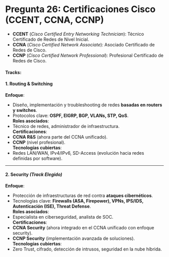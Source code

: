 # Pregunta 26: Certificaciones Cisco (CCENT, CCNA, CCNP)

- **CCENT** (*Cisco Certified Entry Networking Technician*): Técnico Certificado de Redes de Nivel Inicial.  
- **CCNA** (*Cisco Certified Network Associate*): Asociado Certificado de Redes de Cisco.  
- **CCNP** (*Cisco Certified Network Professional*): Profesional Certificado de Redes de Cisco.  

#### **Tracks:**  

#### **1. Routing & Switching** 
**Enfoque**:  
- Diseño, implementación y troubleshooting de redes **basadas en routers y switches**.  
- Protocolos clave: **OSPF, EIGRP, BGP, VLANs, STP, QoS**.  
**Roles asociados**:  
- Técnico de redes, administrador de infraestructura.  
**Certificaciones**:  
- **CCNA R&S** (ahora parte del CCNA unificado).  
- **CCNP** (nivel profesional).  
**Tecnologías cubiertas**:  
- Redes LAN/WAN, IPv4/IPv6, SD-Access (evolución hacia redes definidas por software).  

---

#### **2. Security** *(Track Elegido)*  
**Enfoque**:  
- Protección de infraestructuras de red contra **ataques cibernéticos**.  
- Tecnologías clave: **Firewalls (ASA, Firepower), VPNs, IPS/IDS, Autenticación (ISE), Threat Defense**.  
**Roles asociados**:  
- Especialista en ciberseguridad, analista de SOC.  
**Certificaciones**:  
- **CCNA Security** (ahora integrado en el CCNA unificado con enfoque security).  
- **CCNP Security** (implementación avanzada de soluciones).  
**Tecnologías cubiertas**:  
- Zero Trust, cifrado, detección de intrusos, seguridad en la nube híbrida.  
